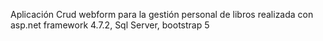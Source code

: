 Aplicación Crud webform para la gestión personal de libros realizada con asp.net framework 4.7.2, Sql Server, bootstrap 5
